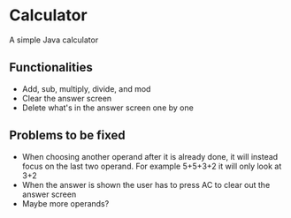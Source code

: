 # Calculator
A simple Java calculator

## Functionalities
* Add, sub, multiply, divide, and mod
* Clear the answer screen
* Delete what's in the answer screen one by one

## Problems to be fixed
* When choosing another operand after it is already done, it will instead focus on the last two operand. For example 5+5+3+2 it will only look at 3+2
* When the answer is shown the user has to press AC to clear out the answer screen
* Maybe more operands?
